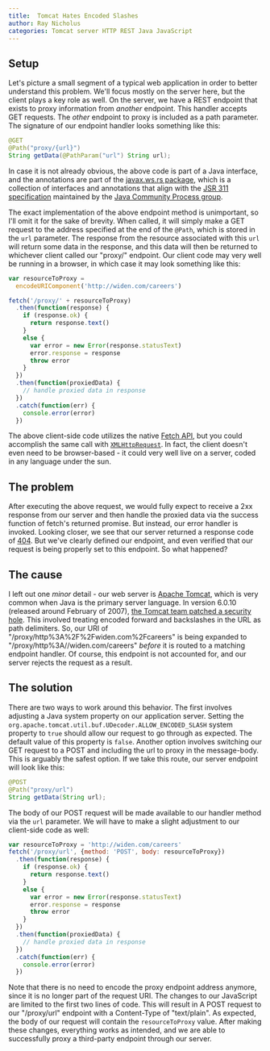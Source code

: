 ```yaml
---
title:  Tomcat Hates Encoded Slashes
author: Ray Nicholus
categories: Tomcat server HTTP REST Java JavaScript
---
```


## Setup

Let's picture a small segment of a typical web application in order to better understand this problem. We'll focus mostly on the server here, but the client plays a key role as well. On the server, we have a REST endpoint that exists to proxy information from _another_ endpoint. This handler accepts GET requests. The _other_ endpoint to proxy is included as a path parameter. The signature of our endpoint handler looks something like this:

```java
@GET
@Path("proxy/{url}")
String getData(@PathParam("url") String url);
```

In case it is not already obvious, the above code is part of a Java interface, and the annotations are part of the [javax.ws.rs package][javaxws], which is a collection of interfaces and annotations that align with the [JSR 311 specification][jsr311] maintained by the [Java Community Process group][jcp].

The exact implementation of the above endpoint method is unimportant, so I'll omit it for the sake of brevity. When called, it will simply make a GET request to the address specified at the end of the `@Path`, which is stored in the `url` parameter. The response from the resource associated with this `url` will return some data in the response, and this data will then be returned to whichever client called our "proxy/" endpoint. Our client code may very well be running in a browser, in which case it may look something like this:

```javascript
var resourceToProxy =
  encodeURIComponent('http://widen.com/careers')

fetch('/proxy/' + resourceToProxy)
  .then(function(response) {
    if (response.ok) {
      return response.text()
    }
    else {
      var error = new Error(response.statusText)
      error.response = response
      throw error
    }
  })
  .then(function(proxiedData) {
    // handle proxied data in response
  })
  .catch(function(err) {
    console.error(error)
  })
```

The above client-side code utilizes the native [Fetch API][fetch], but you could accomplish the same call with [`XMLHttpRequest`][xhr]. In fact, the client doesn't even need to be browser-based - it could very well live on a server, coded in any language under the sun.


## The problem

After executing the above request, we would fully expect to receive a 2xx response from our server and then handle the proxied data via the success function of fetch's returned promise. But instead, our error handler is invoked. Looking closer, we see that our server returned a response code of [404][404]. But we've clearly defined our endpoint, and even verified that our request is being properly set to this endpoint. So what happened?


## The cause

I left out one _minor_ detail - our web server is [Apache Tomcat][tomcat], which is very common when Java is the primary server language. In version 6.0.10 (released around February of 2007), [the Tomcat team patched a security hole][tomcat-security]. This involved treating encoded forward and backslashes in the URL as path delimiters. So, our URI of "/proxy/http%3A%2F%2Fwiden.com%2Fcareers" is being expanded to "/proxy/http%3A//widen.com/careers" _before_ it is routed to a matching endpoint handler. Of course, this endpoint is not accounted for, and our server rejects the request as a result.


## The solution

There are two ways to work around this behavior. The first involves adjusting a Java system property on our application server. Setting the `org.apache.tomcat.util.buf.UDecoder.ALLOW_ENCODED_SLASH` system property to `true` should allow our request to go through as expected. The default value of this property is `false`. Another option involves switching our GET request to a POST and including the url to proxy in the message-body. This is arguably the safest option. If we take this route, our server endpoint will look like this:

```java
@POST
@Path("proxy/url")
String getData(String url);
```

The body of our POST request will be made available to our handler method via the `url` parameter. We will have to make a slight adjustment to our client-side code as well:

```javascript
var resourceToProxy = 'http://widen.com/careers'
fetch('/proxy/url', {method: 'POST', body: resourceToProxy})
  .then(function(response) {
    if (response.ok) {
      return response.text()
    }
    else {
      var error = new Error(response.statusText)
      error.response = response
      throw error
    }
  })
  .then(function(proxiedData) {
    // handle proxied data in response
  })
  .catch(function(err) {
    console.error(error)
  })
```

Note that there is no need to encode the proxy endpoint address anymore, since it is no longer part of the request URI. The changes to our JavaScript are limited to the first two lines of code. This will result in A POST request to our "/proxy/url" endpoint with a Content-Type of "text/plain". As expected, the body of our request will contain the `resourceToProxy` value. After making these changes, everything works as intended, and we are able to successfully proxy a third-party endpoint through our server.


[404]: http://www.w3.org/Protocols/rfc2616/rfc2616-sec10.html#sec10.4.5
[fetch]: http://davidwalsh.name/fetch
[javaxws]: https://docs.oracle.com/javaee/7/api/javax/ws/rs/package-summary.html
[jcp]: https://www.jcp.org/en/home/index
[jsr311]: https://jcp.org/en/jsr/detail?id=311
[tomcat]: http://tomcat.apache.org/
[tomcat-security]: http://tomcat.apache.org/security-6.html#Fixed_in_Apache_Tomcat_6.0.10
[xhr]: https://developer.mozilla.org/en-US/docs/Web/API/XMLHttpRequest
